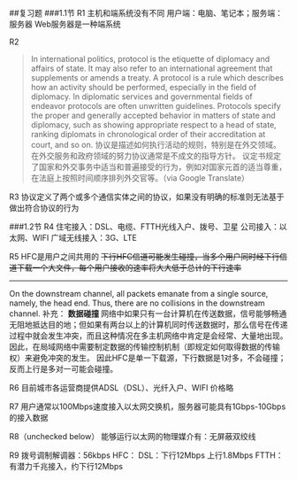 ##复习题
###1.1节
R1
主机和端系统没有不同
用户端：电脑、笔记本；服务端：服务器
Web服务器是一种端系统

R2
>In international politics, protocol is the etiquette of diplomacy and affairs of state. It may also refer to an international agreement that supplements or amends a treaty.
>A protocol is a rule which describes how an activity should be performed, especially in the field of diplomacy. In diplomatic services and governmental fields of endeavor protocols are often unwritten guidelines. Protocols specify the proper and generally accepted behavior in matters of state and diplomacy, such as showing appropriate respect to a head of state, ranking diplomats in chronological order of their accreditation at court, and so on. 
>协议是描述如何执行活动的规则，特别是在外交领域。 在外交服务和政府领域的努力协议通常是不成文的指导方针。 议定书规定了国家和外交事务中适当和普遍接受的行为，例如对国家元首的适当尊重，在法庭上按照时间顺序排列外交官等。（via Google Translate）

R3
协议定义了两个或多个通信实体之间的协议，如果没有明确的标准则无法基于做出符合协议的行为

###1.2节
R4
住宅接入：DSL、电缆、FTTH光线入户、拨号、卫星
公司接入：以太网、WIFI
广域无线接入：3G、LTE

R5
HFC是用户之间共用的
~~下行HFC信道可能发生碰撞，当多个用户同时经下行信道下载一个大文件，每个用户接收的速率将大大低于总计的下行速率~~
- - - - -
On the downstream channel, all packets emanate from a single source, namely, the head end. Thus, there are no collisions in the downstream channel.
补充： **数据碰撞** 网络中如果只有一台计算机在传送数据，信号能够畅通无阻地抵达目的地；但如果有两台以上的计算机同时传送数据时，那么信号在传递过程中就会发生冲突，而且这种情况在多主机网络中肯定是会经常、大量地出现。因此，在局域网络中需要制定数据的传输控制机制（即规定如何取得数据的传输权）来避免冲突的发生。
因此HFC是单一下载源，下行数据是1对多，不会碰撞；反而上行是多对一可能会碰撞。

R6
目前城市各运营商提供ADSL（DSL）、光纤入户、WIFI
价格略

R7
用户通常以100Mbps速度接入以太网交换机，服务器可能具有1Gbps-10Gbps的接入数据

R8（unchecked below）
能够运行以太网的物理媒介有：无屏蔽双绞线

R9
拨号调制解调器：56kbps
HFC：
DSL：下行12Mbps 上行1.8Mbps
FTTH：有潜力千兆接入，约下行12Mbps
